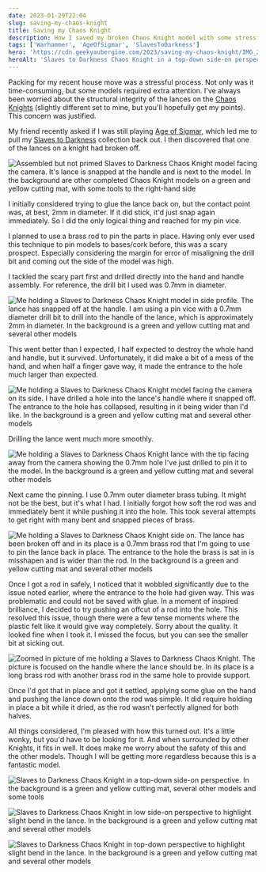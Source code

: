 ```yaml
---
date: 2023-01-29T22:04
slug: saving-my-chaos-knight
title: Saving my Chaos Knight
description: How I saved my broken Chaos Knight model with some stressful drilling
tags: ['Warhammer', 'AgeOfSigmar', 'SlavesToDarkness']
hero: 'https://cdn.geekyaubergine.com/2023/saving-my-chaos-knight/IMG_2656.JPG'
heroAlt: 'Slaves to Darkness Chaos Knight in a top-down side-on perspective. In the background is a green and yellow cutting mat, several other models and some tools'
---
```


Packing for my recent house move was a stressful process. Not only was it time-consuming, but some models required extra attention. I've always been worried about the structural integrity of the lances on the [Chaos Knights](https://www.games-workshop.com/en-GB/slaves-to-darkness-chaos-knights-2023) (slightly different set to mine, but you'll hopefully get my points). This concern was justified.

My friend recently asked if I was still playing [Age of Sigmar](https://ageofsigmar.fandom.com/wiki/Age_of_Sigmar_Wiki), which led me to pull my [Slaves to Darkness](https://www.warhammer-community.com/2019/12/03/faction-focus-slaves-to-darknessgw-homepage-post-2/) collection back out. I then discovered that one of the lances on a knight had broken off.

![Assembled but not primed Slaves to Darkness Chaos Knight model facing the camera. It's lance is snapped at the handle and is next to the model. In the background are other completed Chaos Knight models on a green and yellow cutting mat, with some tools to the right-hand side](https://cdn.geekyaubergine.com/2023/saving-my-chaos-knight/IMG_2625.JPG)

I initially considered trying to glue the lance back on, but the contact point was, at best, 2mm in diameter. If it did stick, it'd just snap again immediately. So I did the only logical thing and reached for my pin vice.

I planned to use a brass rod to pin the parts in place. Having only ever used this technique to pin models to bases/cork before, this was a scary prospect. Especially considering the margin for error of misaligning the drill bit and coming out the side of the model was high.

I tackled the scary part first and drilled directly into the hand and handle assembly. For reference, the drill bit I used was 0.7mm in diameter.

![Me holding a Slaves to Darkness Chaos Knight model in side profile. The lance has snapped off at the handle. I am using a pin vice with a 0.7mm diameter drill bit to drill into the handle of the lance, which is approximately 2mm in diameter. In the background is a green and yellow cutting mat and several other models](https://cdn.geekyaubergine.com/2023/saving-my-chaos-knight/IMG_2627.JPG)

This went better than I expected, I half expected to destroy the whole hand and handle, but it survived. Unfortunately, it did make a bit of a mess of the hand, and when half a finger gave way, it made the entrance to the hole much larger than expected.

![Me holding a Slaves to Darkness Chaos Knight model facing the camera on its side. I have drilled a hole into the lance's handle where it snapped off. The entrance to the hole has collapsed, resulting in it being wider than I'd like. In the background is a green and yellow cutting mat and several other models](https://cdn.geekyaubergine.com/2023/saving-my-chaos-knight/IMG_2636.JPG)

Drilling the lance went much more smoothly.

![Me holding a Slaves to Darkness Chaos Knight lance with the tip facing away from the camera showing the 0.7mm hole I've just drilled to pin it to the model. In the background is a green and yellow cutting mat and several other models](https://cdn.geekyaubergine.com/2023/saving-my-chaos-knight/IMG_2635.JPG)

Next came the pinning. I use 0.7mm outer diameter brass tubing. It might not be the best, but it's what I had. I initially forgot how soft the rod was and immediately bent it while pushing it into the hole. This took several attempts to get right with many bent and snapped pieces of brass.

![Me holding a Slaves to Darkness Chaos Knight side on. The lance has been broken off and in its place is a 0.7mm brass rod that I'm going to use to pin the lance back in place. The entrance to the hole the brass is sat in is misshapen and is wider than the rod. In the background is a green and yellow cutting mat and several other models](https://cdn.geekyaubergine.com/2023/saving-my-chaos-knight/IMG_2641.JPG)

Once I got a rod in safely, I noticed that it wobbled significantly due to the issue noted earlier, where the entrance to the hole had given way. This was problematic and could not be saved with glue. In a moment of inspired brilliance, I decided to try pushing an offcut of a rod into the hole. This resolved this issue, though there were a few tense moments where the plastic felt like it would give way completely. Sorry about the quality. It looked fine when I took it. I missed the focus, but you can see the smaller bit at sicking out.

![Zoomed in picture of me holding a Slaves to Darkness Chaos Knight. The picture is focused on the handle where the lance should be. In its place is a long brass rod with another brass rod in the same hole to provide support.](https://cdn.geekyaubergine.com/2023/saving-my-chaos-knight/Screenshot-2023-01-29.png)

Once I'd got that in place and got it settled, applying some glue on the hand and pushing the lance down onto the rod was simple. It did require holding in place a bit while it dried, as the rod wasn't perfectly aligned for both halves.

All things considered, I'm pleased with how this turned out. It's a little wonky, but you'd have to be looking for it. And when surrounded by other Knights, it fits in well. It does make me worry about the safety of this and the other models. Though I will be getting more regardless because this is a fantastic model.

![Slaves to Darkness Chaos Knight in a top-down side-on perspective. In the background is a green and yellow cutting mat, several other models and some tools](https://cdn.geekyaubergine.com/2023/saving-my-chaos-knight/IMG_2656.JPG)

![Slaves to Darkness Chaos Knight in low side-on perspective to highlight slight bend in the lance. In the background is a green and yellow cutting mat and several other models](https://cdn.geekyaubergine.com/2023/saving-my-chaos-knight/IMG_2654.JPG)

![Slaves to Darkness Chaos Knight in top-down perspective to highlight slight bend in the lance. In the background is a green and yellow cutting mat and several other models](https://cdn.geekyaubergine.com/2023/saving-my-chaos-knight/IMG_2653.JPG)
